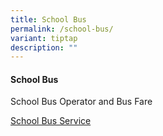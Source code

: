 ```yaml
---
title: School Bus
permalink: /school-bus/
variant: tiptap
description: ""
---
```

<h4>School Bus</h4>
<p>School Bus Operator and Bus Fare</p>
<p><a href="/files/Assessment Information /School_Bus_Service.pdf" rel="noopener nofollow" target="_blank">School Bus Service</a>
</p>